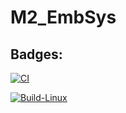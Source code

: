 # M2_EmbSys

## Badges:
[![CI](https://github.com/Kharepooja1999/M2_EmbSys/actions/workflows/main.yml/badge.svg)](https://github.com/Kharepooja1999/M2_EmbSys/actions/workflows/main.yml)

[![Build-Linux](https://github.com/Kharepooja1999/M2_EmbSys/actions/workflows/Build.yml/badge.svg)](https://github.com/Kharepooja1999/M2_EmbSys/actions/workflows/Build.yml)

